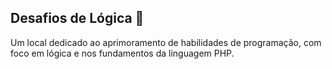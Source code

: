 ## Desafios de Lógica 🎯

Um local dedicado ao aprimoramento de habilidades de programação, com foco em lógica e nos fundamentos da linguagem PHP.

